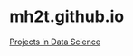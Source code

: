 # mh2t.github.io 
<a href="http://mh2t.github.io" title="Projects in Data Science" target="_blank">Projects in Data Science</a>  
